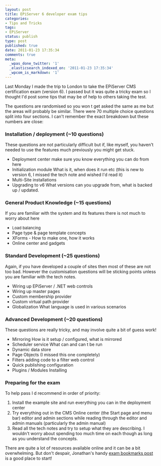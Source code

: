 ```yaml
---
layout: post
title: EPiServer 6 developer exam tips
categories:
- Tips and Tricks
tags:
- EPiServer
status: publish
type: post
published: true
date: 2011-01-23 17:35:34
comments: true
meta:
  _wpas_done_twitter: '1'
  _elasticsearch_indexed_on: '2011-01-23 17:35:34'
  _wpcom_is_markdown: '1'
---
```

Last Monday I made the trip to London to take the EPiServer CMS certification exam (version 6). I passed but it was quite a tricky exam so I thought I'd post some tips that may be of help to others taking the test.

The questions are randomised so you won   t get asked the same as me but the areas will probably be similar. There were 70 multiple choice questions split into four sections. I can't remember the exact breakdown but these numbers are close:

<h3>Installation / deployment (~10 questions)</h3>

These questions are not particularly difficult but if, like myself, you haven't needed to use the features much previously you might get stuck.

<ul>
    <li>Deployment center     make sure you know everything you can do from here</li>
    <li>Initialization module     What is it, when does it run etc (this is new to version 6, I missed the tech note and wished I'd read it)</li>
    <li>Multi-Site installations</li>
    <li>Upgrading to v6     What versions can you upgrade from, what is backed up / updated.</li>
</ul>

<h3>General Product Knowledge (~15 questions)</h3>

If you are familiar with the system and its features there is not much to worry about here

<ul>
    <li><span style="font-weight:normal;font-size:13px;">Load balancing</span></li>
    <li>Page type &amp; page template concepts</li>
    <li>XForms - How to make one, how it works</li>
    <li>Online center and gadgets</li>
</ul>

<h3>Standard Development (~25 questions)</h3>

Again, if you have developed a couple of sites then most of these are not too bad. However the customisation questions will be sticking points unless you are familiar with the tech notes.

<ul>
    <li>Wiring up EPiServer / .NET web controls</li>
    <li>Wiring up master pages</li>
    <li>Custom membership provider</li>
    <li>Custom virtual path provider</li>
    <li>Globalization     What language is used in various scenarios</li>
</ul>

<h3>Advanced Development (~20 questions)</h3>

These questions are really tricky, and may involve quite a bit of guess work!

<ul>
    <li>Mirroring     How is it setup / configured, what is mirrored</li>
    <li>Scheduler service     What can and can   t be run</li>
    <li>Dynamic data store</li>
    <li>Page Objects (I missed this one completely)</li>
    <li>Filters     adding code to a filter web control</li>
    <li>Quick publishing configuration</li>
    <li>Plugins / Modules     Installing</li>
</ul>

<h3>Preparing for the exam</h3>

To help pass I   d recommend in order of priority:

<ol>
    <li>Install the example site and run everything you can in the deployment center</li>
    <li>Try everything out in the CMS Online center (the Start page and menu bar) editor and admin sections while reading through the editor and admin manuals (particularly the admin manual)</li>
    <li>Read all the tech notes and try to setup what they are describing. I wouldn't worry about spending too much time on each though as long as you understand the concepts.</li>
</ol>

There are quite a lot of resources available online and it can be a bit overwhelming. But don't despair, Jonathan's handy  <a href="http://www.jonathansewell.co.uk/index.php/2010/12/06/episerver-6-exam-bookmarks/">exam bookmarks post</a> is a good place to start!
